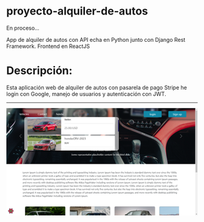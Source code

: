 # proyecto-alquiler-de-autos
En proceso…

<p>
App de alquiler de autos con API echa en Python junto con Django Rest Framework.
Frontend en ReactJS
</p> 
<h1> Descripción:</h1>
<p>Esta aplicación web de alquiler de autos con pasarela de pago Stripe he login con Google, manejo de usuarios y autenticación con JWT.
</p>

<hr/>

<img src="/img/img.png" alt='readme_img'/>